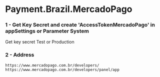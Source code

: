 # Payment.Brazil.MercadoPago

### 1 - Get Key Secret and create 'AccessTokenMercadoPago' in appSettings or Parameter System

Get key secret Test or Production

### 2 - Address

```
https://www.mercadopago.com.br/developers/
https://www.mercadopago.com.br/developers/panel/app
```